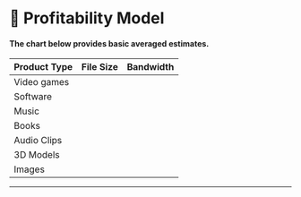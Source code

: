 # 💸 Profitability Model

#### The chart below provides basic averaged estimates.

| Product Type | File Size | Bandwidth |
| ------------ | --------- | --------- |
| Video games  |           |           |
| Software     |           |           |
| Music        |           |           |
| Books        |           |           |
| Audio Clips  |           |           |
| 3D Models    |           |           |
| Images       |           |           |

****
